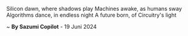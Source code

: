 Silicon dawn, where shadows play
Machines awake, as humans sway
Algorithms dance, in endless night
A future born, of Circuitry's light

~ <b>By Sazumi Copilot</b> - 19 Juni 2024